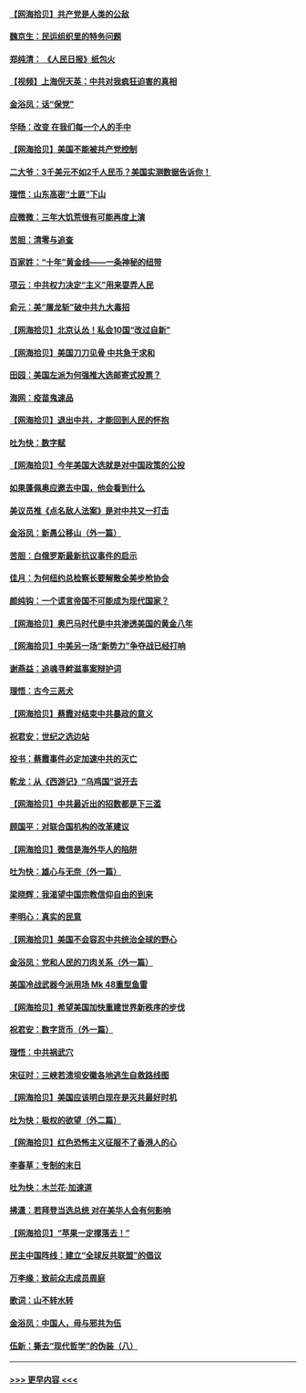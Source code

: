 #### [【网海拾贝】共产党是人类的公敌](../pages/nsc993/n12363182.md?t=08281902) 
#### [魏京生：民运组织里的特务问题](../pages/nsc993/n12363010.md?t=08281902) 
#### [郑纯清： 《人民日报》纸包火](../pages/nsc993/n12362706.md?t=08281902) 
#### [【视频】上海倪天英：中共对我疯狂迫害的真相](../pages/nsc993/n12356341.md?t=08281902) 
#### [金浴凤：话“保党”](../pages/nsc993/n12361867.md?t=08281902) 
#### [华旸：改变 在我们每一个人的手中](../pages/nsc993/n12361774.md?t=08281902) 
#### [【网海拾贝】美国不能被共产党控制](../pages/nsc993/n12360271.md?t=08281902) 
#### [二大爷：3千美元不如2千人民币？美国实测数据告诉你！](../pages/nsc993/n12358563.md?t=08281902) 
#### [理悟：山东高密“土匪”下山](../pages/nsc993/n12358535.md?t=08281902) 
#### [应微微：三年大饥荒很有可能再度上演](../pages/nsc993/n12358523.md?t=08281902) 
#### [苦胆：清零与追查](../pages/nsc993/n12358501.md?t=08281902) 
#### [百家姓：“十年”黄金线——一条神秘的纽带](../pages/nsc993/n12358319.md?t=08281902) 
#### [项云：中共权力决定“主义”用来耍弄人民](../pages/nsc993/n12358172.md?t=08281902) 
#### [俞元：美“屠龙斩”破中共九大毒招](../pages/nsc993/n12357822.md?t=08281902) 
#### [【网海拾贝】北京认怂！私会10国“改过自新”](../pages/nsc993/n12357784.md?t=08281902) 
#### [【网海拾贝】美国刀刀见骨 中共急于求和](../pages/nsc993/n12355511.md?t=08281902) 
#### [田园：美国左派为何强推大选邮寄式投票？](../pages/nsc993/n12352963.md?t=08281902) 
#### [海网：疫苗鬼速品](../pages/nsc993/n12354438.md?t=08281902) 
#### [【网海拾贝】退出中共，才能回到人民的怀抱](../pages/nsc993/n12352634.md?t=08281902) 
#### [吐为快：数字赋](../pages/nsc993/n12352317.md?t=08281902) 
#### [【网海拾贝】今年美国大选就是对中国政策的公投](../pages/nsc993/n12350973.md?t=08281902) 
#### [如果蓬佩奥应邀去中国，他会看到什么](../pages/nsc993/n12350945.md?t=08281902) 
#### [美议员推《点名敌人法案》是对中共又一打击](../pages/nsc993/n12350765.md?t=08281902) 
#### [金浴凤：新愚公移山（外一篇）](../pages/nsc993/n12350253.md?t=08281902) 
#### [苦胆：白俄罗斯最新抗议事件的启示](../pages/nsc993/n12349989.md?t=08281902) 
#### [佳月：为何纽约总检察长要解散全美步枪协会](../pages/nsc993/n12349939.md?t=08281902) 
#### [颜纯钩：一个谎言帝国不可能成为现代国家？](../pages/nsc993/n12349898.md?t=08281902) 
#### [【网海拾贝】奥巴马时代是中共渗透美国的黄金八年](../pages/nsc993/n12349284.md?t=08281902) 
#### [【网海拾贝】中美另一场“新势力”争夺战已经打响](../pages/nsc993/n12346998.md?t=08281902) 
#### [谢燕益：追魂寻衅滋事案辩护词](../pages/nsc993/n12346892.md?t=08281902) 
#### [理悟：古今三恶犬](../pages/nsc993/n12345190.md?t=08281902) 
#### [【网海拾贝】蔡霞对结束中共暴政的意义](../pages/nsc993/n12344263.md?t=08281902) 
#### [祝君安：世纪之选边站](../pages/nsc993/n12342382.md?t=08281902) 
#### [投书：蔡霞事件必定加速中共的灭亡](../pages/nsc993/n12341881.md?t=08281902) 
#### [乾龙：从《西游记》“乌鸡国”说开去](../pages/nsc993/n12341690.md?t=08281902) 
#### [【网海拾贝】中共最近出的招数都是下三滥](../pages/nsc993/n12341593.md?t=08281902) 
#### [顾国平：对联合国机构的改革建议](../pages/nsc993/n12339928.md?t=08281902) 
#### [【网海拾贝】微信是海外华人的陷阱](../pages/nsc993/n12338868.md?t=08281902) 
#### [吐为快：雄心与无奈（外一篇）](../pages/nsc993/n12338132.md?t=08281902) 
#### [梁晓辉：我渴望中国宗教信仰自由的到来](../pages/nsc993/n12336657.md?t=08281902) 
#### [李明心：真实的民意](../pages/nsc993/n12336089.md?t=08281902) 
#### [【网海拾贝】美国不会容忍中共统治全球的野心](../pages/nsc993/n12336063.md?t=08281902) 
#### [金浴凤：党和人民的刀肉关系（外一篇）](../pages/nsc993/n12335834.md?t=08281902) 
#### [美国冷战武器今派用场 Mk 48重型鱼雷](../pages/nsc993/n12335354.md?t=08281902) 
#### [【网海拾贝】希望美国加快重建世界新秩序的步伐](../pages/nsc993/n12334224.md?t=08281902) 
#### [祝君安：数字货币（外一篇）](../pages/nsc993/n12334186.md?t=08281902) 
#### [理悟：中共祸武穴](../pages/nsc993/n12333962.md?t=08281902) 
#### [宋征时：三峡若溃坝安徽各地逃生自救路线图](../pages/nsc993/n12332450.md?t=08281902) 
#### [【网海拾贝】美国应该明白现在是灭共最好时机](../pages/nsc993/n12332313.md?t=08281902) 
#### [吐为快：极权的欲望（外二篇）](../pages/nsc993/n12332089.md?t=08281902) 
#### [【网海拾贝】红色恐怖主义征服不了香港人的心](../pages/nsc993/n12329296.md?t=08281902) 
#### [李春草：专制的末日](../pages/nsc993/n12329079.md?t=08281902) 
#### [吐为快：木兰花‧加速道](../pages/nsc993/n12327366.md?t=08281902) 
#### [拂潇：若拜登当选总统 对在美华人会有何影响](../pages/nsc993/n12295996.md?t=08281902) 
#### [【网海拾贝】“苹果一定撑落去！”](../pages/nsc993/n12326784.md?t=08281902) 
#### [民主中国阵线：建立“全球反共联盟”的倡议](../pages/nsc993/n12324177.md?t=08281902) 
#### [万李缘：致前众志成员周庭](../pages/nsc993/n12324635.md?t=08281902) 
#### [歌词：山不转水转](../pages/nsc993/n12324599.md?t=08281902) 
#### [金浴凤：中国人，毋与邪共为伍](../pages/nsc993/n12324257.md?t=08281902) 
#### [伍新：撕去“现代哲学”的伪装（八）](../pages/nsc993/n12324188.md?t=08281902) 

----
#### [ >>> 更早内容 <<< ](../indexes/nsc993-earlier.md)
